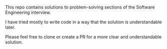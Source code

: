 This repo contains solutions to problem-solving sections of the Software Engineering interview.

I have tried mostly to write code in a way that the solution is understandable later.

Please feel free to clone or create a PR for a more clear and understandable solution.
